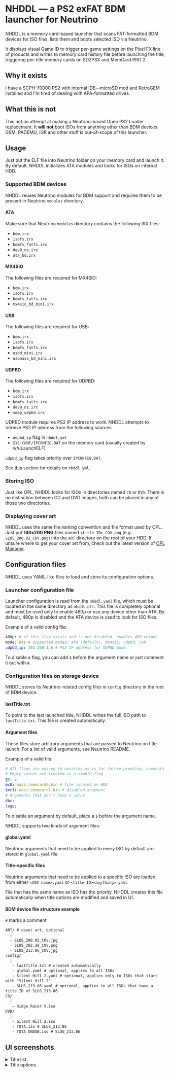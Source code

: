 # NHDDL — a PS2 exFAT BDM launcher for Neutrino

NHDDL is a memory card-based launcher that scans FAT-formatted BDM devices for ISO files,
lists them and boots selected ISO via Neutrino.

It displays visual Game ID to trigger per-game settings on the Pixel FX line of products and writes to memory card history file before launching the title, triggering per-title memory cards on SD2PSX and MemCard PRO 2.

## Why it exists

I have a SCPH-70000 PS2 with internal IDE—microSD mod and RetroGEM installed and I'm tired of dealing with APA-formatted drives.

## What this is not

This not an attempt at making a Neutrino-based Open PS2 Loader replacement.
It __will not__ boot ISOs from anything other than BDM devices.
GSM, PADEMU, IGR and other stuff is out-of-scope of this launcher.

## Usage

Just put the ELF file into Neutrino folder on your memory card and launch it.
By default, NHDDL initializes ATA modules and looks for ISOs on internal HDD.

### Supported BDM devices

NHDDL reuses Neutrino modules for BDM support and requires them to be present in Neutrino `modules` directory.

#### ATA
Make sure that Neutrino `modules` directory contains the following IRX files:
- `bdm.irx`
- `isofs.irx`
- `bdmfs_fatfs.irx`
- `dev9_ns.irx`
- `ata_bd.irx`

#### MX4SIO
The following files are required for MX4SIO:
- `bdm.irx`
- `isofs.irx`
- `bdmfs_fatfs.irx`
- `mx4sio_bd_mini.irx`

#### USB
The following files are required for USB:
- `bdm.irx`
- `isofs.irx`
- `bdmfs_fatfs.irx`
- `usbd_mini.irx`
- `usbmass_bd_mini.irx`

#### UDPBD
The following files are required for UDPBD:
- `bdm.irx`
- `isofs.irx`
- `bdmfs_fatfs.irx`
- `dev9_ns.irx`
- `smap_udpbd.irx`

UDPBD module requires PS2 IP address to work.
NHDDL attempts to retrieve PS2 IP address from the following sources:
- `udpbd_ip` flag in `nhddl.yml`
- `SYS-CONF/IPCONFIG.DAT` on the memory card (usually created by w/uLaunchELF)

`udpbd_ip` flag takes priority over `IPCONFIG.DAT`.

See [this](#launcher-configuration-file) section for details on `nhddl.yml`.

### Storing ISO

Just like OPL, NHDDL looks for ISOs in directories named `CD` or `DVD`.
There is no distinction between CD and DVD images, both can be placed in any of those two directories.

### Displaying cover art

NHDDL uses the same file naming convention and file format used by OPL.
Just put **140x200 PNG** files named `<title ID>_COV.png` (e.g. `SLUS_200.02_COV.png`) into the `ART` directory on the root of your HDD.
If unsure where to get your cover art from, check out the latest version of [OPL Manager](https://oplmanager.com).

## Configuration files

NHDDL uses YAML-like files to load and store its configuration options.

### Launcher configuration file

Launcher configuration is read from the `nhddl.yaml` file, which must be located in the same directory as `nhddl.elf`.
This file is completely optional and must be used only to enable 480p or use any device other than ATA.
By default, 480p is disabled and the ATA device is used to look for ISO files.

Example of a valid config file:
```yaml
480p: # if this flag exists and is not disabled, enables 480 output
mode: ata # supported modes: ata (default), mx4sio, udpbd, usb
udpbd_ip: 192.168.1.6 # PS2 IP address for UDPBD mode
```
To disable a flag, you can add `$` before the argument name or just comment it out with `#`.

### Configuration files on storage device

NHDDL stores its Neutrino-related config files in `config` directory in the root of BDM device.

#### lastTitle.txt

To point to the last launched title, NHDDL writes the full ISO path to `lastTitle.txt`.
This file is created automatically.

#### Argument files

These files store arbitrary arguments that are passed to Neutrino on title launch.
For a list of valid arguments, see Neutrino README.

Example of a valid file:
```yaml
# All flags are passed to neutrino as-is for future-proofing, comments are ignored
# Empty values are treated as a simple flag
gc: 2
mc0: mass:/memcard0.bin # file located on HDD
$mc1: mass:/memcard1.bin # disabled argument
# Arguments that don't have a value
dbc:
logo:
```
To disable an argument by default, place a `$` before the argument name.


NHDDL supports two kinds of argument files:

#### global.yaml

Neutrino arguments that need to be applied to every ISO by default are stored in `global.yaml` file

#### Title-specific files

Neutrino arguments that need to be applied to a specific ISO are loaded from either
`<ISO name>.yaml` or `<title ID><anything>.yaml`.

File that has the same name as ISO has the priority.
NHDDL creates this file automatically when title options are modified and saved in UI.

#### BDM device file structure example

`#` marks a comment

```
ART/ # cover art, optional
  |
  - SLUS_200.02_COV.jpg
  - SLUS_202.28_COV.png
  - SLUS_213.86_COV.jpg
config/
  |
   - lastTitle.txt # created automatically
   - global.yaml # optional, applies to all ISOs
   - Silent Hill 2.yaml # optional, applies only to ISOs that start with "Silent Hill 2"
   - SLUS_213.86.yaml # optional, applies to all ISOs that have a title ID of SLUS_213.86
CD/
  |
   — Ridge Racer V.iso
DVD/
  |
   - Silent Hill 2.iso
   - TOTA.iso # SLUS_213.86
   - TOTA UNDUB.iso # SLUS_213.86
```

## UI screenshots

<details>
    <summary>Title list</summary>
    <img src="img/titles.png">
</details>
<details>
    <summary>Title options</summary>
    <img src="img/options.png">
</details>
